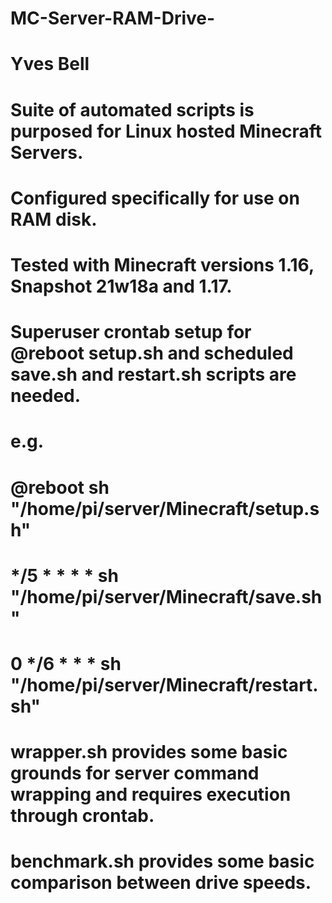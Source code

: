 # MC-Server-RAM-Drive-
# Yves Bell
#
# Suite of automated scripts is purposed for Linux hosted Minecraft Servers.
# Configured specifically for use on RAM disk.
# Tested with Minecraft versions 1.16, Snapshot 21w18a and 1.17.
# Superuser crontab setup for @reboot setup.sh and scheduled save.sh and restart.sh scripts are needed.
# e.g.
# @reboot sh "/home/pi/server/Minecraft/setup.sh"
# */5 * * * * sh "/home/pi/server/Minecraft/save.sh"
# 0 */6 * * * sh "/home/pi/server/Minecraft/restart.sh"
# wrapper.sh provides some basic grounds for server command wrapping and requires execution through crontab.
# benchmark.sh provides some basic comparison between drive speeds.
